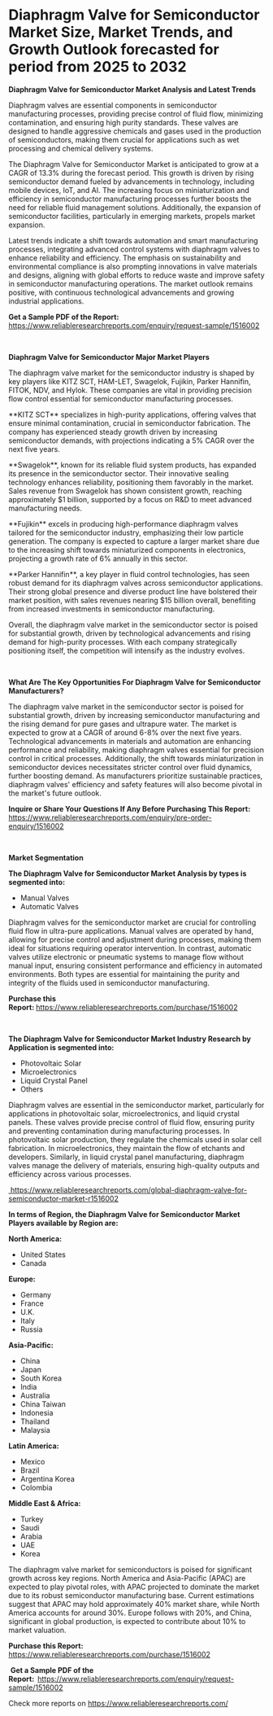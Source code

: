 <p><h1>Diaphragm Valve for Semiconductor Market Size, Market Trends, and Growth Outlook forecasted for period from 2025 to 2032</h1></p><p><strong>Diaphragm Valve for Semiconductor Market Analysis and Latest Trends</strong></p>
<p><p>Diaphragm valves are essential components in semiconductor manufacturing processes, providing precise control of fluid flow, minimizing contamination, and ensuring high purity standards. These valves are designed to handle aggressive chemicals and gases used in the production of semiconductors, making them crucial for applications such as wet processing and chemical delivery systems.</p><p>The Diaphragm Valve for Semiconductor Market is anticipated to grow at a CAGR of 13.3% during the forecast period. This growth is driven by rising semiconductor demand fueled by advancements in technology, including mobile devices, IoT, and AI. The increasing focus on miniaturization and efficiency in semiconductor manufacturing processes further boosts the need for reliable fluid management solutions. Additionally, the expansion of semiconductor facilities, particularly in emerging markets, propels market expansion.</p><p>Latest trends indicate a shift towards automation and smart manufacturing processes, integrating advanced control systems with diaphragm valves to enhance reliability and efficiency. The emphasis on sustainability and environmental compliance is also prompting innovations in valve materials and designs, aligning with global efforts to reduce waste and improve safety in semiconductor manufacturing operations. The market outlook remains positive, with continuous technological advancements and growing industrial applications.</p></p>
<p><strong>Get a Sample PDF of the Report:&nbsp;</strong> <a href="https://www.reliableresearchreports.com/enquiry/request-sample/1516002?utm_campaign=3573&utm_medium=2&utm_source=Github&utm_content=ia&utm_term=29032025&utm_id=diaphragm-valve-for-semiconductor">https://www.reliableresearchreports.com/enquiry/request-sample/1516002</a></p>
<p>&nbsp;</p>
<p><strong>Diaphragm Valve for Semiconductor Major Market Players</strong></p>
<p><p>The diaphragm valve market for the semiconductor industry is shaped by key players like KITZ SCT, HAM-LET, Swagelok, Fujikin, Parker Hannifin, FITOK, NDV, and Hylok. These companies are vital in providing precision flow control essential for semiconductor manufacturing processes.</p><p>**KITZ SCT** specializes in high-purity applications, offering valves that ensure minimal contamination, crucial in semiconductor fabrication. The company has experienced steady growth driven by increasing semiconductor demands, with projections indicating a 5% CAGR over the next five years. </p><p>**Swagelok**, known for its reliable fluid system products, has expanded its presence in the semiconductor sector. Their innovative sealing technology enhances reliability, positioning them favorably in the market. Sales revenue from Swagelok has shown consistent growth, reaching approximately $1 billion, supported by a focus on R&D to meet advanced manufacturing needs.</p><p>**Fujikin** excels in producing high-performance diaphragm valves tailored for the semiconductor industry, emphasizing their low particle generation. The company is expected to capture a larger market share due to the increasing shift towards miniaturized components in electronics, projecting a growth rate of 6% annually in this sector.</p><p>**Parker Hannifin**, a key player in fluid control technologies, has seen robust demand for its diaphragm valves across semiconductor applications. Their strong global presence and diverse product line have bolstered their market position, with sales revenues nearing $15 billion overall, benefiting from increased investments in semiconductor manufacturing.</p><p>Overall, the diaphragm valve market in the semiconductor sector is poised for substantial growth, driven by technological advancements and rising demand for high-purity processes. With each company strategically positioning itself, the competition will intensify as the industry evolves.</p></p>
<p>&nbsp;</p>
<p><strong>What Are The Key Opportunities For Diaphragm Valve for Semiconductor Manufacturers?</strong></p>
<p><p>The diaphragm valve market in the semiconductor sector is poised for substantial growth, driven by increasing semiconductor manufacturing and the rising demand for pure gases and ultrapure water. The market is expected to grow at a CAGR of around 6-8% over the next five years. Technological advancements in materials and automation are enhancing performance and reliability, making diaphragm valves essential for precision control in critical processes. Additionally, the shift towards miniaturization in semiconductor devices necessitates stricter control over fluid dynamics, further boosting demand. As manufacturers prioritize sustainable practices, diaphragm valves' efficiency and safety features will also become pivotal in the market's future outlook.</p></p>
<p><strong>Inquire or Share Your Questions If Any Before Purchasing This Report:</strong> <a href="https://www.reliableresearchreports.com/enquiry/pre-order-enquiry/1516002?utm_campaign=3573&utm_medium=2&utm_source=Github&utm_content=ia&utm_term=29032025&utm_id=diaphragm-valve-for-semiconductor">https://www.reliableresearchreports.com/enquiry/pre-order-enquiry/1516002</a></p>
<p>&nbsp;</p>
<p><strong>Market Segmentation</strong></p>
<p><strong>The Diaphragm Valve for Semiconductor Market Analysis by types is segmented into:</strong></p>
<p><ul><li>Manual Valves</li><li>Automatic Valves</li></ul></p>
<p><p>Diaphragm valves for the semiconductor market are crucial for controlling fluid flow in ultra-pure applications. Manual valves are operated by hand, allowing for precise control and adjustment during processes, making them ideal for situations requiring operator intervention. In contrast, automatic valves utilize electronic or pneumatic systems to manage flow without manual input, ensuring consistent performance and efficiency in automated environments. Both types are essential for maintaining the purity and integrity of the fluids used in semiconductor manufacturing.</p></p>
<p><strong>Purchase this Report:&nbsp;</strong><a href="https://www.reliableresearchreports.com/purchase/1516002?utm_campaign=3573&utm_medium=2&utm_source=Github&utm_content=ia&utm_term=29032025&utm_id=diaphragm-valve-for-semiconductor">https://www.reliableresearchreports.com/purchase/1516002</a></p>
<p>&nbsp;</p>
<p><strong>The Diaphragm Valve for Semiconductor Market Industry Research by Application is segmented into:</strong></p>
<p><ul><li>Photovoltaic Solar</li><li>Microelectronics</li><li>Liquid Crystal Panel</li><li>Others</li></ul></p>
<p><p>Diaphragm valves are essential in the semiconductor market, particularly for applications in photovoltaic solar, microelectronics, and liquid crystal panels. These valves provide precise control of fluid flow, ensuring purity and preventing contamination during manufacturing processes. In photovoltaic solar production, they regulate the chemicals used in solar cell fabrication. In microelectronics, they maintain the flow of etchants and developers. Similarly, in liquid crystal panel manufacturing, diaphragm valves manage the delivery of materials, ensuring high-quality outputs and efficiency across various processes.</p></p>
<p><a href="https://www.reliableresearchreports.com/global-diaphragm-valve-for-semiconductor-market-r1516002?utm_campaign=3573&utm_medium=2&utm_source=Github&utm_content=ia&utm_term=29032025&utm_id=diaphragm-valve-for-semiconductor">&nbsp;https://www.reliableresearchreports.com/global-diaphragm-valve-for-semiconductor-market-r1516002</a></p>
<p><strong>In terms of Region, the Diaphragm Valve for Semiconductor Market Players available by Region are:</strong></p>
<p>
    <p> <strong> North America: </strong>
        <ul>
            <li>United States</li>
            <li>Canada</li>
        </ul>
        </p> 
    <p> <strong> Europe: </strong>
        <ul>
            <li>Germany</li>
            <li>France</li>
            <li>U.K.</li>
            <li>Italy</li>
            <li>Russia</li>
        </ul>
        </p> 
    <p> <strong> Asia-Pacific: </strong>
        <ul>
            <li>China</li>
            <li>Japan</li>
            <li>South Korea</li>
            <li>India</li>
            <li>Australia</li>
            <li>China Taiwan</li>
            <li>Indonesia</li>
            <li>Thailand</li>
            <li>Malaysia</li>
        </ul>
        </p> 
    <p> <strong> Latin America: </strong>
        <ul>
            <li>Mexico</li>
            <li>Brazil</li>
            <li>Argentina Korea</li>
            <li>Colombia</li>
        </ul>
        </p> 
    <p> <strong> Middle East & Africa: </strong>
        <ul>
            <li>Turkey</li>
            <li>Saudi</li>
            <li>Arabia</li>
            <li>UAE</li>
            <li>Korea</li>
        </ul>
    </p>
    </p>
<p><p>The diaphragm valve market for semiconductors is poised for significant growth across key regions. North America and Asia-Pacific (APAC) are expected to play pivotal roles, with APAC projected to dominate the market due to its robust semiconductor manufacturing base. Current estimations suggest that APAC may hold approximately 40% market share, while North America accounts for around 30%. Europe follows with 20%, and China, significant in global production, is expected to contribute about 10% to market valuation.</p></p>
<p><strong>Purchase this Report: </strong><a href="https://www.reliableresearchreports.com/purchase/1516002?utm_campaign=3573&utm_medium=2&utm_source=Github&utm_content=ia&utm_term=29032025&utm_id=diaphragm-valve-for-semiconductor">https://www.reliableresearchreports.com/purchase/1516002</a></p>
<p>&nbsp;<strong>Get a Sample PDF of the Report:&nbsp;&nbsp;</strong><a href="https://www.reliableresearchreports.com/enquiry/request-sample/1516002?utm_campaign=3573&utm_medium=2&utm_source=Github&utm_content=ia&utm_term=29032025&utm_id=diaphragm-valve-for-semiconductor">https://www.reliableresearchreports.com/enquiry/request-sample/1516002</a></p>
<p><strong></strong></p>
<p>Check more reports on <a href="https://www.reliableresearchreports.com/?utm_campaign=3573&utm_medium=2&utm_source=Github&utm_content=ia&utm_term=29032025&utm_id=diaphragm-valve-for-semiconductor">https://www.reliableresearchreports.com/</a></p>